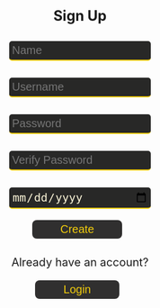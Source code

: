 <style>
  h1 {
    text-align: center;
    font-size: 25px;
    font-weight: bold;
  }
  input.login {
    margin-top: 10px;
    position: relative;
    width: 50%;
    font-size: 20px;
    background-color: #282827;
    color: #fcf6d9;
    border: none;
    border-radius: 5px;
    border-bottom: 2px solid #f1cc0c;
    transition-duration: 0.3s;
    padding: 5px;
  }
  input[type=date]:invalid::-webkit-datetime-edit {
    color: #fcf6d9;
  }
  input.login:focus {
    background-color: #4d4c4b;
    outline: none;
  }
  button {
    outline: none;
    font-size: 20px;
    position: center;
    margin: 0px 10px 10px 0px;
    padding: 1% 10% 1% 10%;
    border-radius: 8px;
    background-color: #302f2f;
    color: #f1cc0c;
    border: none;
    transition-duration: 0.3s;
  }
  button:hover {
    color: #242424;
    background-color: #f1cc0c;
  }
  .box, button {
    text-align: center;
  }
  .p1 {
    padding-top: 0px;
    text-align: center;
    font-size: 20px
  }
</style>

<form action="create_User()">
  <h1>
    Sign Up
  </h1>
  <div class="box">
    <p class="p1">
      <input class="login" type="text" name="name" id="name" placeholder="Name" autocomplete="off" required>
    </p>
    <p class="p1">
      <input class="login" type="text" name="uid" id="uid" placeholder="Username" autocomplete="off" required>
    </p>
    <p class="p1">
      <input class="login" type="password" name="password" id="password" placeholder="Password" autocomplete="off" required>
    </p>
    <p class="p1">
      <input class="login" type="password" name="passwordV" id="passwordV" placeholder="Verify Password" autocomplete="off" required>
    </p>
    <p class="p1">
      <input class="login" type="date" name="dob" id="dob" placeholder="Birthday" autocomplete="off" required>
    </p>
  </div>
    <p class="p1">
        <button onclick="create_User()">Create</button>
    </p>
</form>
<form action="{{site.baseurl}}/login">
  <p class="p1">
    Already have an account?
    <p class="p1">
      <button>Login</button>
    </p>
  </p>
</form>
<script>
  function create_User(){
    // extract data from inputs
    const name = document.getElementById("name").value;
    const uid = document.getElementById("uid").value;
    const password = document.getElementById("password").value;
    const dob = document.getElementById("dob").value;
    const requestOptions = {
        method: 'POST',
        headers: {
            'Content-Type': 'application/json',
            'Authorization': 'Bearer my-token',
        },
    };
    console.log(name)
    console.log(uid)
    console.log(password)
    console.log(dob)
    //url for Create API
    const url='/crud_api/create/' + name + '/' + uid+ '/' + password + '/' + dob; 
    //Async fetch API call to the database to create a new user
    fetch(url, requestOptions).then(response => {
        // prepare HTML search result container for new output
        const resultContainer = document.getElementById("result");
        // trap error response from Web API
        if (response.status !== 200) {
            const errorMsg = 'Database response error: ' + response.status;
            console.log(errorMsg);
            // Email must be unique, no duplicates allowed
            document.getElementById("pswError").innerHTML =
                "Email already exists in the table";
            return;
        }
        // response contains valid result
        response.json().then(data => {
            console.log(data);
            //add a table row for the new/created userId
            const tr = document.createElement("tr");
            for (let key in data) {
                if (key !== 'query') {
                    //create a DOM element for the data(cells) in table rows
                    const td = document.createElement("td");
                    console.log(data[key]);
                    //truncate the displayed password to length 20
                    if (key === 'password'){
                        td.innerHTML = data[key].substring(0,17)+"...";
                    }
                    else{
                        td.innerHTML = data[key];}
                    //add the DOM data element to the row
                    tr.appendChild(td);
                }
            }
            //append the DOM row to the table
            table.appendChild(tr);
        })
    })
}
</script>
